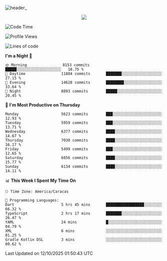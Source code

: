 ![header_](https://github.com/user-attachments/assets/4010d822-ccdc-4198-b608-18c773338d18)


<p align="center">
  <a href="http://www.github.com/thevacs">
    <img src="https://github-readme-streak-stats.herokuapp.com/?user=thevacs&stroke=ffffff&background=1c1917&ring=0891b2&fire=0891b2&currStreakNum=ffffff&currStreakLabel=0891b2&sideNums=ffffff&sideLabels=ffffff&dates=ffffff&hide_border=true" />
  </a>
</p>

<!--START_SECTION:waka-->
![Code Time](http://img.shields.io/badge/Code%20Time-3%2C677%20hrs%202%20mins-blue)

![Profile Views](http://img.shields.io/badge/Profile%20Views-1-blue)

![Lines of code](https://img.shields.io/badge/From%20Hello%20World%20I%27ve%20Written-10.0%20million%20lines%20of%20code-blue)

**I'm a Night 🦉** 

```text
🌞 Morning                8153 commits        █████░░░░░░░░░░░░░░░░░░░░   18.75 % 
🌆 Daytime                11804 commits       ███████░░░░░░░░░░░░░░░░░░   27.15 % 
🌃 Evening                14628 commits       ████████░░░░░░░░░░░░░░░░░   33.64 % 
🌙 Night                  8893 commits        █████░░░░░░░░░░░░░░░░░░░░   20.45 % 
```
📅 **I'm Most Productive on Thursday** 

```text
Monday                   5623 commits        ███░░░░░░░░░░░░░░░░░░░░░░   12.93 % 
Tuesday                  5959 commits        ███░░░░░░░░░░░░░░░░░░░░░░   13.71 % 
Wednesday                6377 commits        ████░░░░░░░░░░░░░░░░░░░░░   14.67 % 
Thursday                 7030 commits        ████░░░░░░░░░░░░░░░░░░░░░   16.17 % 
Friday                   5499 commits        ███░░░░░░░░░░░░░░░░░░░░░░   12.65 % 
Saturday                 6856 commits        ████░░░░░░░░░░░░░░░░░░░░░   15.77 % 
Sunday                   6134 commits        ████░░░░░░░░░░░░░░░░░░░░░   14.11 % 
```


📊 **This Week I Spent My Time On** 

```text
🕑︎ Time Zone: America/Caracas

💬 Programming Languages: 
Dart                     5 hrs 45 mins       █████████████████░░░░░░░░   66.32 % 
TypeScript               2 hrs 17 mins       ███████░░░░░░░░░░░░░░░░░░   26.47 % 
YAML                     24 mins             █░░░░░░░░░░░░░░░░░░░░░░░░   04.79 % 
XML                      6 mins              ░░░░░░░░░░░░░░░░░░░░░░░░░   01.25 % 
Gradle Kotlin DSL        3 mins              ░░░░░░░░░░░░░░░░░░░░░░░░░   00.62 % 
```


 Last Updated on 12/10/2025 01:50:43 UTC
<!--END_SECTION:waka-->
